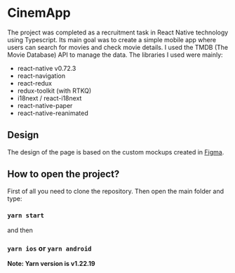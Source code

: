 # CinemApp

The project was completed as a recruitment task in React Native technology using Typescript. Its main goal was to create a simple mobile app where users can search for movies and check movie details. I used the TMDB (The Movie Database) API to manage the data. The libraries I used were mainly:

-   react-native v0.72.3
-   react-navigation
-   react-redux
-   redux-toolkit (with RTKQ)
-   i18next / react-i18next
-   react-native-paper
-   react-native-reanimated

## Design

The design of the page is based on the custom mockups created in [Figma](https://www.figma.com/file/uccCuR9liVBrO31ygOu5iz/CinemApp?type=design&node-id=0%3A1&mode=design&t=fc1ZRmjI5E4NoBa9-1).

## How to open the project?

First of all you need to clone the repository. Then open the main folder and type:

### `yarn start`

and then

### `yarn ios` or `yarn android`

**Note: Yarn version is v1.22.19**
